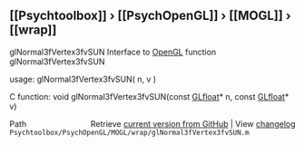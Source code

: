 ## [[Psychtoolbox]] &#8250; [[PsychOpenGL]] &#8250; [[MOGL]] &#8250; [[wrap]]

glNormal3fVertex3fvSUN  Interface to [OpenGL](OpenGL) function glNormal3fVertex3fvSUN  
  
usage:  glNormal3fVertex3fvSUN( n, v )  
  
C function:  void glNormal3fVertex3fvSUN(const [GLfloat](GLfloat)\* n, const [GLfloat](GLfloat)\* v)  




<div class="code_header" style="text-align:right;">
  <span style="float:left;">Path&nbsp;&nbsp;</span> <span class="counter">Retrieve <a href=
  "https://raw.github.com/Psychtoolbox-3/Psychtoolbox-3/beta/Psychtoolbox/PsychOpenGL/MOGL/wrap/glNormal3fVertex3fvSUN.m">current version from GitHub</a> | View <a href=
  "https://github.com/Psychtoolbox-3/Psychtoolbox-3/commits/beta/Psychtoolbox/PsychOpenGL/MOGL/wrap/glNormal3fVertex3fvSUN.m">changelog</a></span>
</div>
<div class="code">
  <code>Psychtoolbox/PsychOpenGL/MOGL/wrap/glNormal3fVertex3fvSUN.m</code>
</div>

